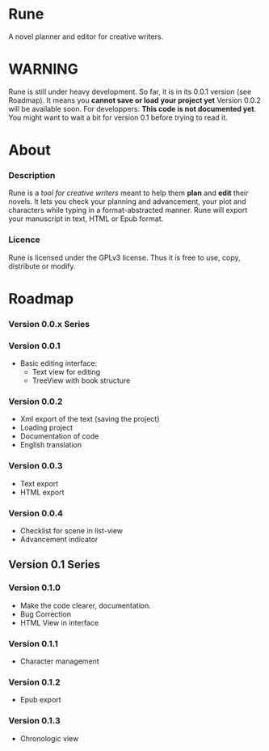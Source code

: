 Rune
====

A novel planner and editor for creative writers.

# WARNING

Rune is still under heavy development. So far, it is in its 0.0.1 version (see Roadmap). It means you **cannot save or load your project yet** Version 0.0.2 will  be available soon.
For developpers: **This code is not documented yet**. You might want to wait a bit for version 0.1 before trying to read it.

# About

### Description
Rune is a *tool for creative writers* meant to help them **plan** and **edit** their novels. 
It lets you check your planning and advancement, your plot and characters while typing in a format-abstracted manner. Rune will export your manuscript in text, HTML or Epub format.

### Licence
Rune is licensed under the GPLv3 license. Thus it is free to use, copy, distribute or modify.

# Roadmap

### Version 0.0.x Series

### Version 0.0.1
* Basic editing interface:
    * Text view for editing
    * TreeView with book structure
    
### Version 0.0.2
* Xml export of the text (saving the project)
* Loading project
* Documentation of code
* English translation

### Version 0.0.3
* Text export
* HTML export

### Version 0.0.4
* Checklist for scene in list-view
* Advancement indicator

## Version 0.1 Series

### Version 0.1.0
* Make the code clearer, documentation.
* Bug Correction
* HTML View in interface

### Version 0.1.1
* Character management

### Version 0.1.2
* Epub export

### Version 0.1.3
* Chronologic view 
